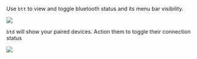Use `btt` to view and toggle bluetooth status and its menu bar visibility.

![](https://i.imgur.com/Wjry0Nv.png)

`btd` will show your paired devices. Action them to toggle their connection status

![](https://i.imgur.com/1nGd8bP.png)
